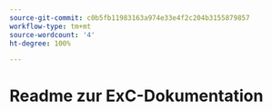 ```yaml
---
source-git-commit: c0b5fb11983163a974e33e4f2c204b3155879857
workflow-type: tm+mt
source-wordcount: '4'
ht-degree: 100%

---
```


# Readme zur ExC-Dokumentation
